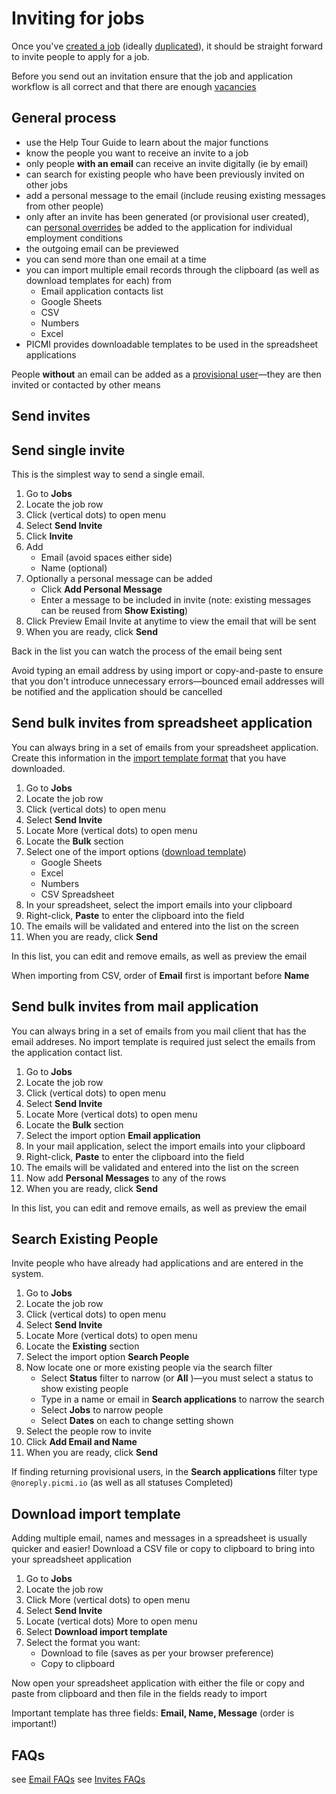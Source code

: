 # Inviting for jobs

Once you've [created a job](creating-a-job.md) (ideally [duplicated](duplicate-a-job.md)), it should be straight forward to invite people to apply for a job. 

<prompt>

Before you send out an invitation ensure that the job and application workflow is all correct and that there are enough [vacancies](../about-picmi/applications.md#restrictions-on-actions)

</prompt>

<explanation>

## General process

* use the <span class="mdi mdi-help-circle-outline">Help Tour Guide</span> to learn about the major functions
* know the people you want to receive an invite to a job
* only people **with an email** can receive an invite digitally (ie by email)
* can search for existing people who have been previously invited on other jobs 
* add a personal message to the email (include reusing existing messages from other people)
* only after an invite has been generated (or provisional user created), can [personal overrides](creating-individual-employment-conditions) be added to the application for individual employment conditions
* the outgoing email can be previewed
* you can send more than one email at a time
* you can import multiple email records through the clipboard (as well as download templates for each) from
  * Email application contacts list 
  * Google Sheets
  * CSV
  * Numbers
  * Excel 
* PICMI provides downloadable templates to be used in the spreadsheet applications

<prompt>

People **without** an email can be added as a [provisional user](provisional-user.md)—they are then invited or contacted by other means

</prompt>

</explanation>

## Send invites

<instructions>

## Send single invite

This is the simplest way to send a single email.

1. Go to **Jobs**
2. Locate the job row <span class="mdi mdi-checkbox-marked-outline"></span>
3. Click <span class="mdi mdi-dots-vertical"/> (vertical dots) to open menu
4. Select **Send Invite**
5. Click **Invite**
6. Add
    * Email (avoid spaces either side)
    * Name (optional)
7. Optionally a personal message can be added
    * Click **Add Personal Message**
    * Enter a message to be included in invite (note: existing messages can be reused from **Show Existing**)
8. Click <span class="mdi mdi-account-eye-outline">Preview Email Invite</span> at anytime to view the email that will be sent 
9. When you are ready, click **Send**

Back in the list you can watch the process of the email being sent

<prompt>

Avoid typing an email address by using import or copy-and-paste to ensure that you don't introduce unnecessary errors—bounced email addresses will be notified and the application should be cancelled

</prompt>

</instructions>

<instructions>

## Send bulk invites from spreadsheet application

You can always bring in a set of emails from your spreadsheet application. Create this information in the [import template format](#download-import-template) that you have downloaded.

1. Go to **Jobs**
2. Locate the job row <span class="mdi mdi-checkbox-marked-outline"></span>
3. Click <span class="mdi mdi-dots-vertical"/> (vertical dots) to open menu
4. Select **Send Invite**
5. Locate <span class="mdi mdi-dots-vertical">More</span> (vertical dots) to open menu
6. Locate the **Bulk** section
7. Select one of the import options  ([download template](#download-import-template))
   * Google Sheets
   * Excel
   * Numbers
   * CSV Spreadsheet
8. In your spreadsheet, select the import emails into your clipboard
9. Right-click, **Paste** to enter the clipboard into the field
10. The emails will be validated and entered into the list on the screen
11. When you are ready, click **Send**

In this list, you can edit and remove emails, as well as preview the email

<prompt>

When importing from CSV, order of **Email** first is important before **Name**

</prompt>

</instructions>

<instructions>

## Send bulk invites from mail application

You can always bring in a set of emails from you mail client that has the email addreses. No import template is required just select the emails from the application contact list.

1. Go to **Jobs**
2. Locate the job row <span class="mdi mdi-checkbox-marked-outline"></span>
3. Click <span class="mdi mdi-dots-vertical"/> (vertical dots) to open menu
4. Select **Send Invite**
5. Locate <span class="mdi mdi-dots-vertical">More</span> (vertical dots) to open menu
6. Locate the **Bulk** section
7. Select the import option **Email application**
8. In your mail application, select the import emails into your clipboard
9. Right-click, **Paste** to enter the clipboard into the field
10. The emails will be validated and entered into the list on the screen
11. Now add **Personal Messages** to any of the rows
12. When you are ready, click **Send**

In this list, you can edit and remove emails, as well as preview the email

</instructions>

<instructions>

## Search Existing People

Invite people who have already had applications and are entered in the system.

1. Go to **Jobs**
2. Locate the job row <span class="mdi mdi-checkbox-marked-outline"></span>
3. Click <span class="mdi mdi-dots-vertical"/> (vertical dots) to open menu
4. Select **Send Invite**
5. Locate <span class="mdi mdi-dots-vertical">More</span> (vertical dots) to open menu
6. Locate the **Existing** section
7. Select the import option **Search People**
8. Now locate one or more existing people via the search filter
    * Select **Status** filter to narrow (or **All** )—you must select a status to show existing people
    * Type in a name or email in **Search applications** to narrow the search
    * Select **Jobs** to narrow people
    * Select **Dates** on each to change setting shown
9. Select the people row <span class="mdi mdi-checkbox-marked-outline"></span> to invite
10. Click **Add Email and Name**
11. When you are ready, click **Send**

<prompt>

If finding returning provisional users, in the **Search applications** filter type `@noreply.picmi.io` (as well as all statuses Completed)

</prompt>


## Download import template

Adding multiple email, names and messages in a spreadsheet is usually quicker and easier! Download a CSV file or copy to clipboard to bring into your spreadsheet application

1. Go to **Jobs**
2. Locate the job row <span class="mdi mdi-checkbox-marked-outline"></span>
3. Click <span class="mdi mdi-dots-vertical">More</span> (vertical dots) to open menu
4. Select **Send Invite**
5. Locate <span class="mdi mdi-dots-vertical"/> (vertical dots) More to open menu
6. Select **Download import template**
7. Select the format you want:
   * Download to file (saves as per your browser preference)
   * Copy to clipboard

Now open your spreadsheet application with either the file or copy and paste from clipboard and then file in the fields
ready to import

<prompt>

Important template has three fields: **Email, Name, Message** (order is important!)

</prompt>

</instructions>

## FAQs

see [Email FAQs](../faqs#emails)
see [Invites FAQs](../faqs.md#invites)
